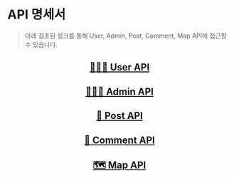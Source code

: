# API 명세서
> 아래 참조된 링크를 통해 User, Admin, Post, Comment, Map API에 접근할 수 있습니다.

<div align=center >

## [👨🏻‍💼 User API](https://github.com/ClickPickProject/API-Document/tree/main/API/User.md)

## [👨🏻‍💻 Admin API](https://github.com/ClickPickProject/API-Document/tree/main/API/Admin.md)

## [📑 Post API](https://github.com/ClickPickProject/API-Document/tree/main/API/Post.md)

## [📄 Comment API](https://github.com/ClickPickProject/API-Document/tree/main/API/%08Comment.md)

## [🗺️ Map API](https://github.com/ClickPickProject/API-Document/tree/main/API/Map.md)

